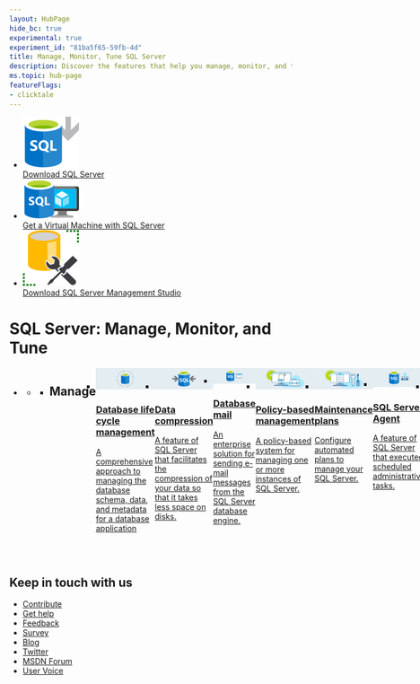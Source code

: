 ```yaml
---
layout: HubPage
hide_bc: true
experimental: true
experiment_id: "81ba5f65-59fb-4d"
title: Manage, Monitor, Tune SQL Server
description: Discover the features that help you manage, monitor, and tune your SQL Server. 
ms.topic: hub-page
featureFlags:
- clicktale
---
```

<div id="main" class="v2">
    <div class="container">
        <ul class="cardsY panelContent featuredContent">
            <li>
                <a href="/sql-server/sql-server-downloads">
                    <div class="cardSize">
                        <div class="cardPadding">
                            <div class="card">
                                <div class="cardImageOuter">
                                    <div class="cardImage">
                                        <img src="media/index/download-sql-server.svg" alt="" />
                                    </div>
                                </div>
                                <div class="cardText">
                                    <span class="likeAnH3">Download SQL Server</span>
                                </div>
                            </div>
                        </div>
                    </div>
                </a>
            </li>
            <li>
                <a href="https://azure.microsoft.com/services/virtual-machines/sql-server/?wt.mc_id=sqL16_vm">
                    <div class="cardSize">
                        <div class="cardPadding">
                            <div class="card">
                                <div class="cardImageOuter">
                                    <div class="cardImage">
                                        <img src="media/index/get-azure-sql-vm.svg" alt="" />
                                    </div>
                                </div>
                                <div class="cardText">
                                    <span class="likeAnH3">Get a Virtual Machine with SQL Server</span>
                                </div>
                            </div>
                        </div>
                    </div>
                </a>
            </li>
            <li>
                <a href="/sql/ssms/download-sql-server-management-studio-ssms">
                    <div class="cardSize">
                        <div class="cardPadding">
                            <div class="card">
                                <div class="cardImageOuter">
                                    <div class="cardImage">
                                        <img src="media/index/download-ssms.svg" alt="" />
                                    </div>
                                </div>
                                <div class="cardText">
                                    <span class="likeAnH3">Download SQL Server Management Studio</span>
                                </div>
                            </div>
                        </div>
                    </div>
                </a>
            </li>              
        </ul>
    </div>
    <div class="container">
        <h1>SQL Server: Manage, Monitor, and Tune</h1>
        <ul class="pivots tabLess">
            <li class="pivotItem" style="display: list-item;" data-id="#products">
                <a href="#products" data-linktype="self-bookmark"></a>
                <ul id="products">
                    <li class="panelItem" data-index="0">
                        <a class="singlePanelNavItem selected" href="#products1" data-linktype="self-bookmark"></a>
                        <ul class="cardsD panelContent singlePanelContent" id="products1" style="margin-top: 0px; display: flex;">
                            <li class="fullSpan">
                                <div class="container intro">
                                <h2>Manage</h2>
                            </li>
                            <li>
                                <a href="/sql/relational-databases/database-lifecycle-management/">
                                    <div class="cardSize">
                                        <div class="cardPadding">
                                            <div class="card">
                                                <div class="cardImageOuter">
                                                    <div class="cardImage">
                                                        <img src="media/manage-monitor-tune/db-lifecycle.svg" alt="" />
                                                    </div>
                                                </div>
                                                <div class="cardText">
                                                    <h3>Database life cycle management</h3>
                                                    <p>A comprehensive approach to managing the database schema, data, and metadata for a database application</p>
                                                </div>
                                            </div>
                                        </div>
                                    </div>
                                </a>
                            </li>
                            <li>
                                <a href="/sql/relational-databases/data-compression/data-compression/">
                                    <div class="cardSize">
                                        <div class="cardPadding">
                                            <div class="card">
                                                <div class="cardImageOuter">
                                                    <div class="cardImage">
                                                        <img src="media/manage-monitor-tune/data-compression.svg" alt="" />
                                                    </div>
                                                </div>
                                                <div class="cardText">
                                                    <h3>Data compression</h3>
                                                    <p>A feature of SQL Server that facilitates the compression of your data so that it takes less space on disks. </p>
                                                </div>
                                            </div>
                                        </div>
                                    </div>
                                </a>
                            </li>
                            <li>
                                <a href="/sql/relational-databases/database-mail/database-mail">
                                    <div class="cardSize">
                                        <div class="cardPadding">
                                            <div class="card">
                                                <div class="cardImageOuter">
                                                    <div class="cardImage">
                                                        <img src="media/manage-monitor-tune/db-mail.svg" alt="" />
                                                    </div>
                                                </div>
                                                <div class="cardText">
                                                    <h3>Database mail</h3>
                                                    <p>An enterprise solution for sending e-mail messages from the SQL Server database engine. </p>
                                                </div>
                                            </div>
                                        </div>
                                    </div>
                                </a>
                            </li>
                            <li>
                                <a href="/sql/relational-databases/policy-based-management/administer-servers-by-using-policy-based-management/">
                                    <div class="cardSize">
                                        <div class="cardPadding">
                                            <div class="card">
                                                <div class="cardImageOuter">
                                                    <div class="cardImage">
                                                        <img src="media/manage-monitor-tune/policy-mgmt.svg" alt="" />
                                                    </div>
                                                </div>
                                                <div class="cardText">
                                                    <h3>Policy-based management</h3>
                                                    <p>A policy-based system for managing one or more instances of SQL Server.</p>
                                                </div>
                                            </div>
                                        </div>
                                    </div>
                                </a>
                            </li>
                            <li>
                                <a href="/sql/relational-databases/maintenance-plans/maintenance-plans/">
                                    <div class="cardSize">
                                        <div class="cardPadding">
                                            <div class="card">
                                                <div class="cardImageOuter">
                                                    <div class="cardImage">
                                                        <img src="media/manage-monitor-tune/maintenance-plans.svg" alt="" />
                                                    </div>
                                                </div>
                                                <div class="cardText">
                                                    <h3>Maintenance plans</h3>
                                                    <p>Configure automated plans to manage your SQL Server.</p>
                                                </div>
                                            </div>
                                        </div>
                                    </div>
                                </a>
                            </li>
                            <li>
                                <a href="/sql/ssms/agent/sql-server-agent">
                                    <div class="cardSize">
                                        <div class="cardPadding">
                                            <div class="card">
                                                <div class="cardImageOuter">
                                                    <div class="cardImage">
                                                        <img src="media/manage-monitor-tune/sql-agent.svg" alt="" />
                                                    </div>
                                                </div>
                                                <div class="cardText">
                                                    <h3>SQL Server Agent</h3>
                                                    <p>A feature of SQL Server that executed scheduled administrative tasks. </p>
                                                </div>
                                            </div>
                                        </div>
                                    </div>
                                </a>
                            </li>
                            <li>
                                <a href="/sql/relational-databases/logs/the-transaction-log-sql-server/">
                                    <div class="cardSize">
                                        <div class="cardPadding">
                                            <div class="card">
                                                <div class="cardImageOuter">
                                                    <div class="cardImage">
                                                        <img src="media/business-continuity/t-log-mgmt.svg" alt="" />
                                                    </div>
                                                </div>
                                                <div class="cardText">
                                                    <h3>Transaction log management</h3>
                                                    <p>A concept that helps facilitate the recovery of data in the event of a disaster.</p>
                                                </div>
                                            </div>
                                        </div>
                                    </div>
                                </a>
                            </li>
                            <li class="fullSpan">
                                <div class="container intro">
                                <h2>Monitor</h2>
                            </li>
                            <li>
                                <a href="/sql/relational-databases/extended-events/extended-events/">
                                    <div class="cardSize">
                                        <div class="cardPadding">
                                            <div class="card">
                                                <div class="cardImageOuter">
                                                    <div class="cardImage">
                                                        <img src="media/manage-monitor-tune/extended-events.svg" alt="" />
                                                    </div>
                                                </div>
                                                <div class="cardText">
                                                    <h3>Extended Events</h3>
                                                    <p>A general event-handling system for SQL Server systems.</p>
                                                </div>
                                            </div>
                                        </div>
                                    </div>
                                </a>
                            </li>
                            <li>
                                <a href="/sql/tools/sqldiag-utility/">
                                    <div class="cardSize">
                                        <div class="cardPadding">
                                            <div class="card">
                                                <div class="cardImageOuter">
                                                    <div class="cardImage">
                                                        <img  src="media/manage-monitor-tune/sql-diag.svg" alt="" />
                                                    </div>
                                                </div>
                                                <div class="cardText">
                                                    <h3>SQLDiag</h3>
                                                    <p>A general purpose utility that collects logs and data from SQL Server. </p>
                                                </div>
                                            </div>
                                        </div>
                                    </div>
                                </a>
                            </li> 
                            <li>
                                <a href="/sql/tools/sql-server-profiler/sql-server-profiler/">
                                    <div class="cardSize">
                                        <div class="cardPadding">
                                            <div class="card">
                                                <div class="cardImageOuter">
                                                    <div class="cardImage">
                                                        <img src="media/manage-monitor-tune/sql-profiler.svg" alt="" />
                                                    </div>
                                                </div>
                                                <div class="cardText">
                                                    <h3>SQL Profiler</h3>
                                                    <p>Create, manage, analyze and replaces traces taken of SQL Server activity. </p>
                                                </div>
                                            </div>
                                        </div>
                                    </div>
                                </a>
                            </li>
                            <li class="fullSpan">
                                <div class="container intro">
                                <h2>Tune</h2>
                            </li>
                            <li>
                                <a href="/sql/relational-databases/automatic-tuning/automatic-tuning/">
                                    <div class="cardSize">
                                        <div class="cardPadding">
                                            <div class="card">
                                                <div class="cardImageOuter">
                                                    <div class="cardImage">
                                                        <img src="media/manage-monitor-tune/automatic-tuning.svg" alt="" />
                                                    </div>
                                                </div>
                                                <div class="cardText">
                                                    <h3>Automatic tuning</h3>
                                                    <p>A new feature of SQL 2017 that automatically detects potential performance issues. </p>
                                                </div>
                                            </div>
                                        </div>
                                    </div>
                                </a>
                            </li>
                            <li>
                                <a href="/sql/relational-databases/performance/database-engine-tuning-advisor/">
                                    <div class="cardSize">
                                        <div class="cardPadding">
                                            <div class="card">
                                                <div class="cardImageOuter">
                                                    <div class="cardImage">
                                                        <img src="media/manage-monitor-tune/db-tuning-advisor.svg" alt="" />
                                                    </div>
                                                </div>
                                                <div class="cardText">
                                                    <h3>Database Tuning Advisor</h3>
                                                    <p>Helps analyze workloads and provides performance improvement recommendations.</p>
                                                </div>
                                            </div>
                                        </div>
                                    </div>
                                </a>
                            </li> 
                            <li>
                                <a href="/sql/relational-databases/performance/cardinality-estimation-sql-server/">
                                    <div class="cardSize">
                                        <div class="cardPadding">
                                            <div class="card">
                                                <div class="cardImageOuter">
                                                    <div class="cardImage">
                                                        <img src="media/manage-monitor-tune/cardinality-estimation.svg" alt="" />
                                                    </div>
                                                </div>
                                                <div class="cardText">
                                                    <h3>Cardinality Estimation</h3>
                                                    <p>Estimates how many rows will be returned by a query, and used for execution plan creation.</p>
                                                </div>
                                            </div>
                                        </div>
                                    </div>
                                </a>
                            </li>
                            <li>
                                <a href="/sql/relational-databases/indexes/indexes/">
                                    <div class="cardSize">
                                        <div class="cardPadding">
                                            <div class="card">
                                                <div class="cardImageOuter">
                                                    <div class="cardImage">
                                                        <img src="media/manage-monitor-tune/indexes.svg" alt="" />
                                                    </div>
                                                </div>
                                                <div class="cardText">
                                                    <h3>Indexes</h3>
                                                    <p>An on-disk structure associated with a table or view that speeds retrieval of data.</p>
                                                </div>
                                            </div>
                                        </div>
                                    </div>
                                </a>
                            </li>
                            <li>
                                <a href="/sql/relational-databases/in-memory-oltp/in-memory-oltp-in-memory-optimization/">
                                    <div class="cardSize">
                                        <div class="cardPadding">
                                            <div class="card">
                                                <div class="cardImageOuter">
                                                    <div class="cardImage">
                                                        <img src="media/manage-monitor-tune/in-mem-oltp.svg" alt="" />
                                                    </div>
                                                </div>
                                                <div class="cardText">
                                                    <h3>In-Memory OLTP</h3>
                                                    <p>A performance optimization option that leaves entire tables in memory.</p>
                                                </div>
                                            </div>
                                        </div>
                                    </div>
                                </a>
                            </li>
                            <li>
                                <a href="/sql/relational-databases/partitions/partitioned-tables-and-indexes/">
                                    <div class="cardSize">
                                        <div class="cardPadding">
                                            <div class="card">
                                                <div class="cardImageOuter">
                                                    <div class="cardImage">
                                                        <img src="media/manage-monitor-tune/partitions.svg" alt="" />
                                                    </div>
                                                </div>
                                                <div class="cardText">
                                                    <h3>Partitions</h3>
                                                    <p>Allows for data to be spread across units, such as file groups. </p>
                                                </div>
                                            </div>
                                        </div>
                                    </div>
                                </a>
                            </li>
                            <li>
                                <a href="/sql/relational-databases/performance/plan-guides/">
                                    <div class="cardSize">
                                        <div class="cardPadding">
                                            <div class="card">
                                                <div class="cardImageOuter">
                                                    <div class="cardImage">
                                                        <img src="media/manage-monitor-tune/plan-guide.svg" alt="" />
                                                    </div>
                                                </div>
                                                <div class="cardText">
                                                    <h3>Plan guides</h3>
                                                    <p>A feature of SQL Server that allows for the manual input of an execution plan for a specific query.</p>
                                                </div>
                                            </div>
                                        </div>
                                    </div>
                                </a>
                            </li>
                            <li>
                                <a href="/sql/relational-databases/resource-governor/resource-governor/">
                                    <div class="cardSize">
                                        <div class="cardPadding">
                                            <div class="card">
                                                <div class="cardImageOuter">
                                                    <div class="cardImage">
                                                        <img src="media/manage-monitor-tune/resource-gov.svg" alt="" />
                                                    </div>
                                                </div>
                                                <div class="cardText">
                                                    <h3>Resource governor</h3>
                                                    <p>Specifies limits on the amounts of CPU, IO, and memory that application requests can use. </p>
                                                </div>
                                            </div>
                                        </div>
                                    </div>
                                </a>
                            </li> 
                            <li>
                                <a href="/sql/relational-databases/statistics/statistics?view=sql-server-2017/">
                                    <div class="cardSize">
                                        <div class="cardPadding">
                                            <div class="card">
                                                <div class="cardImageOuter">
                                                    <div class="cardImage">
                                                        <img src="media/manage-monitor-tune/statistics.svg" alt="" />
                                                    </div>
                                                </div>
                                                <div class="cardText">
                                                    <h3>Statistics</h3>
                                                    <p>Tells the SQL Server engine how data is distributed, and used for the creation of execution plans.</p>
                                                </div>
                                            </div>
                                        </div>
                                    </div>
                                </a>
                            </li>
                        </ul>
                    </li>
                </ul>
            </li>
        </ul>
    </div>
</div>
<div class="container centered pageFooter">
        <h2>Keep in touch with us</h2>
        <ul class="links">
           <li>
                <a href="http://aka.ms/editsqldocs" data-linktype="external">
                    Contribute
                </a>
            </li>
           <li>
                <a href="https://docs.microsoft.com/sql/sql-server/sql-server-get-help" data-linktype="external">
                    Get help
                </a>
            </li>
           <li>
                <a href="http://aka.ms/sqldocsfeedback" data-linktype="external">
                    Feedback
                </a>
            </li>
           <li>
                <a href="http://aka.ms/sqldocsurvey" data-linktype="external">
                    Survey
                </a>
            </li>
           <li>
                <a href="https://cloudblogs.microsoft.com/sqlserver/" data-linktype="external">
                    Blog
                </a>
            </li>
            <li>
                <a href="https://twitter.com/sqldocs" data-linktype="external">
                    Twitter
                </a>
            </li>
            <li>
                <a href="https://social.msdn.microsoft.com/Forums/en-US/home?forum=sqldatabaseengine&filter=alltypes&sort=lastpostdesc" data-linktype="external">
                    MSDN Forum
                </a>
            </li>
            <li>
                <a href="https://feedback.azure.com/forums/908035-sql-server" data-linktype="external">
                    User Voice
                </a>
            </li>
        </ul>
    </div>
